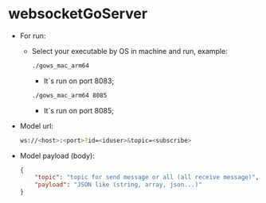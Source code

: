 # websocketGoServer

- For run:
    * Select your executable by OS in machine and run, example:
        
        ```bash
        ./gows_mac_arm64
        ```

        * It`s run on port 8083;

        ```bash
        ./gows_mac_arm64 8085
        ```

        * It`s run on port 8085;


- Model url:

    ```bash
    ws://<host>:<port>?id=<iduser>&topic=<subscribe>
    ```

- Model payload (body):

    ```json
    {
        "topic": "topic for send message or all (all receive message)",
        "payload": "JSON like (string, array, json...)"
    }
    ```